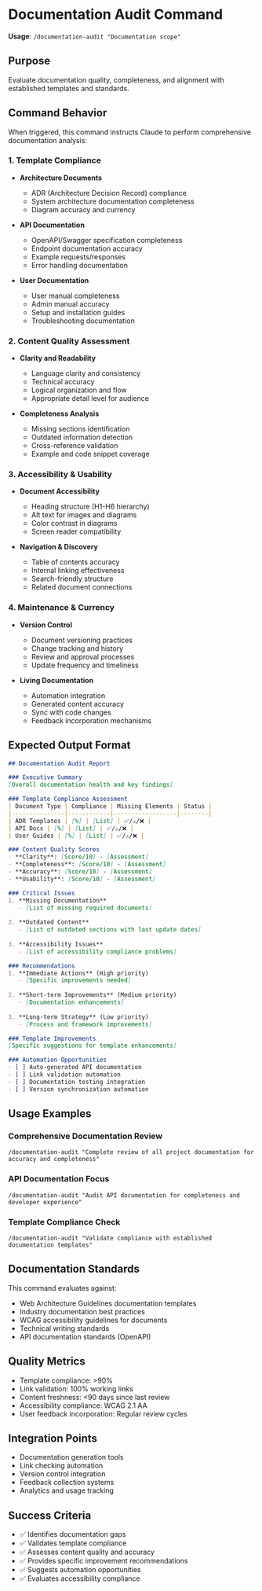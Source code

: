 # Documentation Audit Command

**Usage**: `/documentation-audit "Documentation scope"`

## Purpose
Evaluate documentation quality, completeness, and alignment with established templates and standards.

## Command Behavior
When triggered, this command instructs Claude to perform comprehensive documentation analysis:

### 1. Template Compliance
- **Architecture Documents**
  - ADR (Architecture Decision Record) compliance
  - System architecture documentation completeness
  - Diagram accuracy and currency
  
- **API Documentation**
  - OpenAPI/Swagger specification completeness
  - Endpoint documentation accuracy
  - Example requests/responses
  - Error handling documentation
  
- **User Documentation**
  - User manual completeness
  - Admin manual accuracy
  - Setup and installation guides
  - Troubleshooting documentation

### 2. Content Quality Assessment
- **Clarity and Readability**
  - Language clarity and consistency
  - Technical accuracy
  - Logical organization and flow
  - Appropriate detail level for audience
  
- **Completeness Analysis**
  - Missing sections identification
  - Outdated information detection
  - Cross-reference validation
  - Example and code snippet coverage

### 3. Accessibility & Usability
- **Document Accessibility**
  - Heading structure (H1-H6 hierarchy)
  - Alt text for images and diagrams
  - Color contrast in diagrams
  - Screen reader compatibility
  
- **Navigation & Discovery**
  - Table of contents accuracy
  - Internal linking effectiveness
  - Search-friendly structure
  - Related document connections

### 4. Maintenance & Currency
- **Version Control**
  - Document versioning practices
  - Change tracking and history
  - Review and approval processes
  - Update frequency and timeliness
  
- **Living Documentation**
  - Automation integration
  - Generated content accuracy
  - Sync with code changes
  - Feedback incorporation mechanisms

## Expected Output Format

```markdown
## Documentation Audit Report

### Executive Summary
[Overall documentation health and key findings]

### Template Compliance Assessment
| Document Type | Compliance | Missing Elements | Status |
|---------------|------------|------------------|--------|
| ADR Templates | [%] | [List] | ✅/⚠️/❌ |
| API Docs | [%] | [List] | ✅/⚠️/❌ |
| User Guides | [%] | [List] | ✅/⚠️/❌ |

### Content Quality Scores
- **Clarity**: [Score/10] - [Assessment]
- **Completeness**: [Score/10] - [Assessment]
- **Accuracy**: [Score/10] - [Assessment]
- **Usability**: [Score/10] - [Assessment]

### Critical Issues
1. **Missing Documentation**
   - [List of missing required documents]
   
2. **Outdated Content**
   - [List of outdated sections with last update dates]
   
3. **Accessibility Issues**
   - [List of accessibility compliance problems]

### Recommendations
1. **Immediate Actions** (High priority)
   - [Specific improvements needed]
   
2. **Short-term Improvements** (Medium priority)
   - [Documentation enhancements]
   
3. **Long-term Strategy** (Low priority)
   - [Process and framework improvements]

### Template Improvements
[Specific suggestions for template enhancements]

### Automation Opportunities
- [ ] Auto-generated API documentation
- [ ] Link validation automation
- [ ] Documentation testing integration
- [ ] Version synchronization automation
```

## Usage Examples

### Comprehensive Documentation Review
```
/documentation-audit "Complete review of all project documentation for accuracy and completeness"
```

### API Documentation Focus
```
/documentation-audit "Audit API documentation for completeness and developer experience"
```

### Template Compliance Check
```
/documentation-audit "Validate compliance with established documentation templates"
```

## Documentation Standards
This command evaluates against:
- Web Architecture Guidelines documentation templates
- Industry documentation best practices
- WCAG accessibility guidelines for documents
- Technical writing standards
- API documentation standards (OpenAPI)

## Quality Metrics
- Template compliance: >90%
- Link validation: 100% working links
- Content freshness: <90 days since last review
- Accessibility compliance: WCAG 2.1 AA
- User feedback incorporation: Regular review cycles

## Integration Points
- Documentation generation tools
- Link checking automation
- Version control integration
- Feedback collection systems
- Analytics and usage tracking

## Success Criteria
- ✅ Identifies documentation gaps
- ✅ Validates template compliance
- ✅ Assesses content quality and accuracy
- ✅ Provides specific improvement recommendations
- ✅ Suggests automation opportunities
- ✅ Evaluates accessibility compliance
